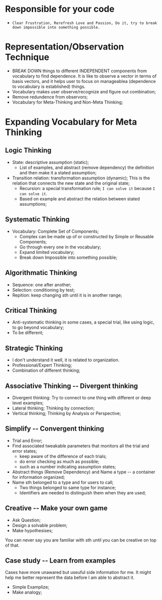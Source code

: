 # Responsible for your code

* `Clear Frustration, Rerefresh Love and Passion, Do it, try to break down
  impossible into something possible.`

# Representation/Observation Technique

* BREAK DOWN things to different INDEPENDENT components from vocabulary to find
  dependence. It is like to observe a vector in terms of basis vectors, and it helps
  user to focus on manageablea (dependence to vocabulary is established) things.
* Vocabulary makes user observe/recognize and figure out combination;
* Remove redundence from observors;
* Vocabulary for Meta-Thinking and Non-Meta Thinking;

# Expanding Vocabulary for Meta Thinking 

## Logic Thinking

* State: descriptive assumption (static); 
	* List of examples, and abstract (remove dependency) the definition and then make it a stated assumption;
* Transition relation: transformation assumption (dynamic); This is the relation that connects the new state and the original state;
	* Recursion: a special transformation rule; `I can solve it` because `I can solve it`.
	* Based on example and abstract the relation between stated assumptions;

## Systematic Thinking

* Vocabulary: Complete Set of Components;
	* Complex can be made up of or constructed by Simple or Reusable Components;
	* Go through every one in the vocabulary;
	* Expand limited vocabulary;
	* Break down Impossible into something possible;

## Algorithmatic Thinking

* Sequence: one after another;
* Selection: conditioning by test;
* Repition: keep changing sth until it is in another range;

## Critical Thinking

* Anti-systematic thinking in some cases, a special trial, like using logic, to go beyond vocabulary;
* To be different;

## Strategic Thinking

* I don't understand it well, it is related to organization.
* Professional/Expert Thinking;
* Combination of different thinking;

## Associative Thinking -- Divergent thinking

* Divergent thinking: Try to connect to one thing with different or deep level examples;
* Lateral thinking; Thinking by connection;
* Vertical thinking; Thinking by Analysis or Perspective;

## Simplify -- Convergent thinking

* Trial and Error;
* Find associated tweakable parameters that monitors all the trial and error states;
	* keep aware of the difference of each trials;
	* do error checking as much as possible;
	* such as a number indicating assumption states;
* Abstract things (Remove Dependency) and Name a type -- a container for information
  organized;
* Name sth belonged to a type and for users to call; 
	* Two things belonged to same type for instance;
	* Identifiers are needed to distinguish them when they are used;

## Creative -- Make your own game

* Ask Question;
* Design a solvable problem;
* Make hypothesises;

You can never say you are familiar with sth until you can be creative on top of
that.

## Case study -- Learn from examples

Cases have more unawared but useuful side information for me. It might help me
better represent the data before I am able to abstract it.

* Simple Examplize;
* Make analogy;
